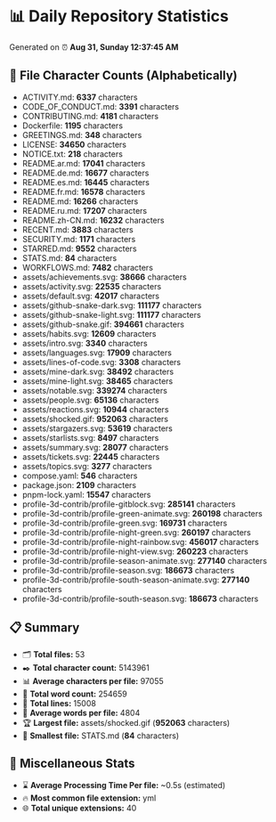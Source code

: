 # 📊 Daily Repository Statistics
Generated on ⏰ **Aug 31, Sunday 12:37:45 AM**

## 📂 File Character Counts (Alphabetically)
- ACTIVITY.md: **6337** characters
- CODE_OF_CONDUCT.md: **3391** characters
- CONTRIBUTING.md: **4181** characters
- Dockerfile: **1195** characters
- GREETINGS.md: **348** characters
- LICENSE: **34650** characters
- NOTICE.txt: **218** characters
- README.ar.md: **17041** characters
- README.de.md: **16677** characters
- README.es.md: **16445** characters
- README.fr.md: **16578** characters
- README.md: **16266** characters
- README.ru.md: **17207** characters
- README.zh-CN.md: **16232** characters
- RECENT.md: **3883** characters
- SECURITY.md: **1171** characters
- STARRED.md: **9552** characters
- STATS.md: **84** characters
- WORKFLOWS.md: **7482** characters
- assets/achievements.svg: **38666** characters
- assets/activity.svg: **22535** characters
- assets/default.svg: **42017** characters
- assets/github-snake-dark.svg: **111177** characters
- assets/github-snake-light.svg: **111177** characters
- assets/github-snake.gif: **394661** characters
- assets/habits.svg: **12609** characters
- assets/intro.svg: **3340** characters
- assets/languages.svg: **17909** characters
- assets/lines-of-code.svg: **3308** characters
- assets/mine-dark.svg: **38492** characters
- assets/mine-light.svg: **38465** characters
- assets/notable.svg: **339274** characters
- assets/people.svg: **65136** characters
- assets/reactions.svg: **10944** characters
- assets/shocked.gif: **952063** characters
- assets/stargazers.svg: **53619** characters
- assets/starlists.svg: **8497** characters
- assets/summary.svg: **28077** characters
- assets/tickets.svg: **22445** characters
- assets/topics.svg: **3277** characters
- compose.yaml: **546** characters
- package.json: **2109** characters
- pnpm-lock.yaml: **15547** characters
- profile-3d-contrib/profile-gitblock.svg: **285141** characters
- profile-3d-contrib/profile-green-animate.svg: **260198** characters
- profile-3d-contrib/profile-green.svg: **169731** characters
- profile-3d-contrib/profile-night-green.svg: **260197** characters
- profile-3d-contrib/profile-night-rainbow.svg: **456017** characters
- profile-3d-contrib/profile-night-view.svg: **260223** characters
- profile-3d-contrib/profile-season-animate.svg: **277140** characters
- profile-3d-contrib/profile-season.svg: **186673** characters
- profile-3d-contrib/profile-south-season-animate.svg: **277140** characters
- profile-3d-contrib/profile-south-season.svg: **186673** characters

## 📋 Summary
- 🗂️ **Total files:** 53
- ✒️ **Total character count:** 5143961
- 📊 **Average characters per file:** 97055
- 📝 **Total word count:** 254659
- 🧾 **Total lines:** 15008
- 📐 **Average words per file:** 4804
- 🏆 **Largest file:** assets/shocked.gif (**952063** characters)
- 🥉 **Smallest file:** STATS.md (**84** characters)

## 🌟 Miscellaneous Stats
- ⌛ **Average Processing Time Per file:** ~0.5s (estimated)
- 🔥 **Most common file extension:** yml
- 🌐 **Total unique extensions:** 40
